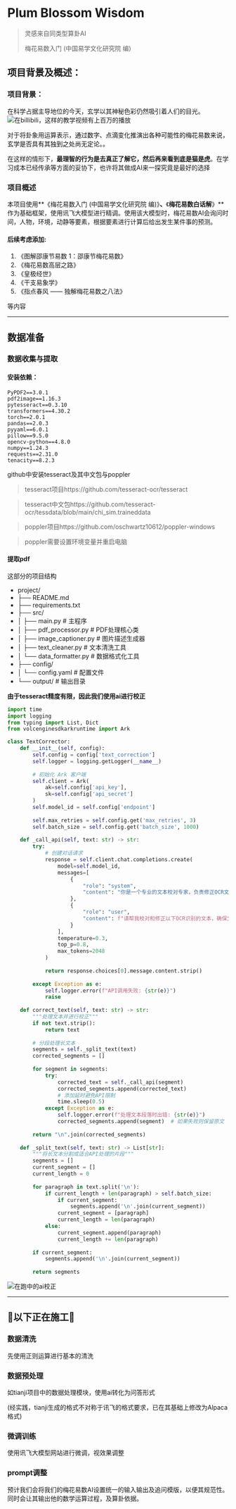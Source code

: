 # Plum Blossom Wisdom



> 灵感来自同类型算卦AI
>
> 梅花易数入门 (中国易学文化研究院 编)
>

## 项目背景及概述：
### 项目背景：
在科学占据主导地位的今天，玄学以其神秘色彩仍然吸引着人们的目光。![在billibili，这样的教学视频有上百万的播放](https://cdn.nlark.com/yuque/0/2024/png/45387460/1734157198665-b2bf7f24-16c0-46fa-b793-37b573a1bd9d.png)


对于将卦象用运算表示，<font style="color:rgb(13, 13, 13);">通过数字、点滴变化推演出各种可能性的梅花易数来说，玄学是否具有其独到之处尚无定论。。</font>

在这样的情形下，**最理智的行为是去真正了解它，然后再来看到底是猫是虎**。在学习成本已经传承等方面的妥协下，也许将其做成AI来一探究竟是最好的选择

### 项目概述
本项目使用**《梅花易数入门 (中国易学文化研究院 编)》**、**《****梅花易数白话解****》**作为基础框架，使用讯飞大模型进行精调。使用该大模型时，梅花易数AI会询问时间，人物，环境，动静等要素，根据要素进行计算后给出发生某件事的预测。

#### 后续考虑添加:
1. 《图解邵康节易数 1：邵康节梅花易数》
2. 《梅花易数高层之路》
3. 《皇极经世》
4. 《干支易象学》
5. 《指点春风 —— 独解梅花易数之八法》

等内容

---

## 数据准备
### 数据收集与提取
#### 安装依赖：
```plain
PyPDF2==3.0.1
pdf2image==1.16.3
pytesseract==0.3.10
transformers==4.30.2
torch==2.0.1
pandas==2.0.3
pyyaml==6.0.1
pillow==9.5.0
opencv-python==4.8.0
numpy==1.24.3
requests==2.31.0
tenacity==8.2.3
```
github中安装tesseract及其中文包与poppler
> tesseract项目https://github.com/tesseract-ocr/tesseract

> tesseract中文包https://github.com/tesseract-ocr/tessdata/blob/main/chi_sim.traineddata

> poppler项目https://github.com/oschwartz10612/poppler-windows

> poppler需要设置环境变量并重启电脑

#### 提取pdf
这部分的项目结构
+ project/
+ ├── README.md
+ ├── requirements.txt
+ ├── src/
+ │   ├── main.py           # 主程序
+ │   ├── pdf_processor.py  # PDF处理核心类
+ │   ├── image_captioner.py # 图片描述生成器
+ │   ├── text_cleaner.py   # 文本清洗工具
+ │   └── data_formatter.py # 数据格式化工具
+ ├── config/
+ │   └── config.yaml       # 配置文件
+ └── output/               # 输出目录

**由于tesseract精度有限，因此我们使用ai进行校正**
```python
import time
import logging
from typing import List, Dict
from volcenginesdkarkruntime import Ark

class TextCorrector:
    def __init__(self, config):
        self.config = config['text_correction']
        self.logger = logging.getLogger(__name__)
        
        # 初始化 Ark 客户端
        self.client = Ark(
            ak=self.config['api_key'],
            sk=self.config['api_secret']
        )
        self.model_id = self.config['endpoint']
        
        self.max_retries = self.config.get('max_retries', 3)
        self.batch_size = self.config.get('batch_size', 1000)
    
    def _call_api(self, text: str) -> str:
        try:
            # 创建对话请求
            response = self.client.chat.completions.create(
                model=self.model_id,
                messages=[
                    {
                        "role": "system",
                        "content": "你是一个专业的文本校对专家，负责修正OCR文本中的错误。请直接返回修正后的文本，不需要任何额外说明。"
                    },
                    {
                        "role": "user",
                        "content": f"请帮我校对和修正以下OCR识别的文本，确保文字通顺、无错别字：\n\n{text}"
                    }
                ],
                temperature=0.3,
                top_p=0.8,
                max_tokens=2048
            )
            
            return response.choices[0].message.content.strip()
            
        except Exception as e:
            self.logger.error(f"API调用失败: {str(e)}")
            raise
    
    def correct_text(self, text: str) -> str:
        """处理文本并进行校正"""
        if not text.strip():
            return text
            
        # 分段处理长文本
        segments = self._split_text(text)
        corrected_segments = []
        
        for segment in segments:
            try:
                corrected_text = self._call_api(segment)
                corrected_segments.append(corrected_text)
                # 添加延时避免API限制
                time.sleep(0.5)
            except Exception as e:
                self.logger.error(f"处理文本段落时出错: {str(e)}")
                corrected_segments.append(segment)  # 如果失败则保留原文
        
        return "\n".join(corrected_segments)
    
    def _split_text(self, text: str) -> List[str]:
        """将长文本分割成适合API处理的片段"""
        segments = []
        current_segment = []
        current_length = 0
        
        for paragraph in text.split('\n'):
            if current_length + len(paragraph) > self.batch_size:
                if current_segment:
                    segments.append('\n'.join(current_segment))
                current_segment = [paragraph]
                current_length = len(paragraph)
            else:
                current_segment.append(paragraph)
                current_length += len(paragraph)
        
        if current_segment:
            segments.append('\n'.join(current_segment))
        
        return segments
```

![在跑中的ai校正](https://cdn.nlark.com/yuque/0/2024/png/45387460/1734173725632-adb5adcd-d8d5-4fcb-9c66-cda52a3efce4.png)



---

## 🚫以下正在施工🚧
### 数据清洗
先使用正则运算进行基本的清洗

### 数据预处理
如tianji项目中的数据处理模块，使用ai转化为问答形式

(经实践，tianji生成的格式不对称于讯飞的格式要求，已在其基础上修改为Alpaca格式)

### 微调训练
使用讯飞大模型网站进行微调，视效果调整



### prompt调整
预计我们会将我们的梅花易数AI设置统一的输入输出及追问模版，以便其规范性。同时会让其输出他的数学运算过程，及算卦依据。
